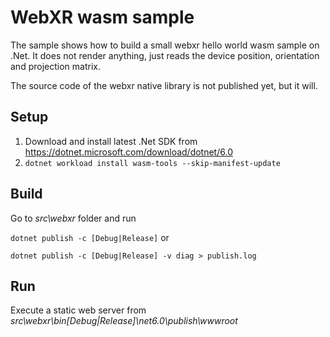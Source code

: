 # WebXR wasm sample

The sample shows how to build a small webxr hello world wasm sample on .Net.
It does not render anything, just reads the device position, orientation and projection matrix.

The source code of the webxr native library is not published yet, but it will.

## Setup

1. Download and install latest .Net SDK from <https://dotnet.microsoft.com/download/dotnet/6.0>
1. `dotnet workload install wasm-tools --skip-manifest-update`

## Build

Go to _src\webxr_ folder and run

`dotnet publish -c [Debug|Release]` or

`dotnet publish -c [Debug|Release] -v diag > publish.log`

## Run

Execute a static web server from _src\webxr\bin\[Debug|Release]\net6.0\publish\wwwroot_

